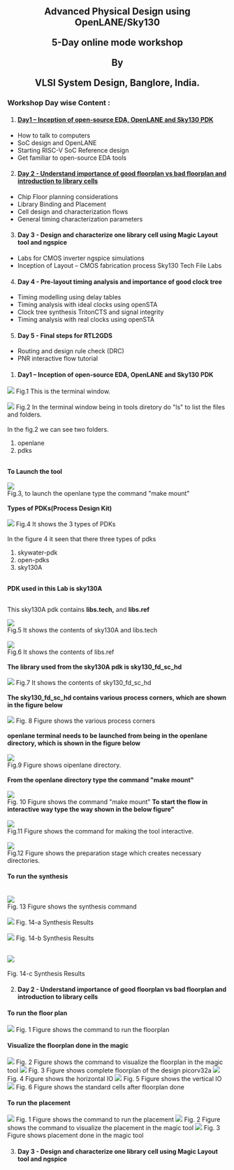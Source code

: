 <h2><p align="center">Advanced Physical Design using OpenLANE/Sky130</p><p align="center">5-Day online mode workshop</p><p align="center">By</p><p align="center">VLSI System Design, Banglore, India.</p></h2>

<h3>Workshop Day wise Content :</h3>
<ol start="1">
 <li>
  <h4><a href="https://github.com/mdzakirhussain/Advanced-Physical-Design-using-OpenLane-Sky130/blob/main/README.md#day1--inception-of-open-source-eda-openlane-and-sky130-pdk-1" >Day1 – Inception of open-source EDA, OpenLANE and Sky130 PDK</a></h4>
 </li>
</ol>
<ul>
 <li>
How to talk to computers  </li>
<li>SoC design and OpenLANE  </li>
<li>Starting RISC-V SoC Reference design  </li>
<li>Get familiar to open-source EDA tools
  </li>
</ul>
<ol start="2">
 <li>
<h4><a href="https://github.com/mdzakirhussain/Advanced-Physical-Design-using-OpenLane-Sky130#day-2---understand-importance-of-good-floorplan-vs-bad-floorplan-and-introduction-to-library-cells-1">Day 2 - Understand importance of good floorplan vs bad floorplan and introduction to library cells</a></h4>
 </li>
</ol>
<ul>
 <li>
Chip Floor planning considerations</li>
 <li>Library Binding and Placement</li>
 <li>Cell design and characterization flows</li>
 <li>General timing characterization parameters
 </li>
 </ul>
 <ol start="3">
 <li>
<h4>Day 3 - Design and characterize one library cell using Magic Layout tool and ngspice</h4>
 </li>
</ol>
<ul>
 <li>
Labs for CMOS inverter ngspice simulations </li>
 <li>Inception of Layout – CMOS fabrication process
Sky130 Tech File Labs
  </li>
 </ul>
   <ol start="4">
 <li>
<h4>Day 4 - Pre-layout timing analysis and importance of good clock tree</h4>
 </li>
</ol>
  <ul>
 <li>
Timing modelling using delay tables </li>
<li>Timing analysis with ideal clocks using openSTA </li>
<li>Clock tree synthesis TritonCTS and signal integrity </li>
<li>Timing analysis with real clocks using openSTA
  </li>
    </ul>
      <ol start="5">
 <li>
<h4>Day 5 - Final steps for RTL2GDS</h4>
  </li>
</ol>
<ul>
 <li>
Routing and design rule check (DRC) </li>
<li>PNR interactive flow tutorial
 </li>
  </ul>

<ol start="1">
 <li>
  <h4>Day1 – Inception of open-source EDA, OpenLANE and Sky130 PDK</h4>
 </li>
</ol>

<img src="day1/1 terminal.JPG">
Fig.1 This is the terminal window.<br/>
<br/><img src="day1/2. go to the working directory.JPG">
Fig.2 In the terminal window being in tools diretory do "ls" to list the files and folders.<br>  
<br/>In the fig.2 we can see two folders.<br>  
<ol>
<li>openlane</li>
 <li>pdks</li>
</ol><br/>
<b>To Launch the tool</b><br/>
<br/><img src="day1/4. openlane terminal.JPG">
<br/>Fig.3, to launch the openlane type the command "make mount"<br/>
<br/><b>Types of PDKs(Process Design Kit)</b><br/>
<br/><img src="day1/5 types of pdks.PNG">
Fig.4 It shows the 3 types of PDKs<br/>
<br/>In the figure 4 it seen that there three types of pdks<br/>
<ol><li>skywater-pdk</li><li>open-pdks</li><li>sky130A</li></ol><br/>
<b>PDK used in this Lab is sky130A</b><br/>
<br/><p>This sky130A pdk contains <b>libs.tech,</b> and <b>libs.ref</b></p>
<img src="day1/6 inside libs.tech.PNG">
<br/>Fig.5 It shows the contents of sky130A and libs.tech<br/>
<br/><img src="day1/7 inside libs.ref.PNG">
<br/>Fig.6 It shows the contents of libs.ref<br/>
<br/><b>The library used from the sky130A pdk is sky130_fd_sc_hd</b><br/>
<br/><img src="day1/8 lib we are working with.PNG">
Fig.7 It shows the contents of sky130_fd_sc_hd<br/>
<br/><b>The sky130_fd_sc_hd contains various process corners, which are shown in the figure below</b><br/>
<br/><img src="day1/9 process corners in the lib.PNG">
Fig. 8 Figure shows the various process corners<br/>
<br/><b>openlane terminal needs to be launched from being in the openlane directory, which is shown in the figure below</b><br/>
<br/><img src="day1/11 invoke openlane terminal from openlane dir.PNG">
<br/>Fig.9 Figure shows oipenlane directory.<br/>
<br/><b>From the openlane directory type the command "make mount"</b><br/>
<br/><img src="day1/12 invoking command.PNG"><br/>
Fig. 10 Figure shows the command "make mount"
<b>To start the flow in interactive way type the way shown in the below figure"</b><br/>
<br/><img src="day1/13 after invoking pre design.PNG"><br/>
Fig.11 Figure shows the command for making the tool interactive.<br/>
<br/><img src="day1/14 after prep.png"><br/>
Fig.12 Figure shows the preparation stage which creates necessary directories.</br>
<h4>To run the synthesis</h4>
<br/><img src="day1/15 run synth.png"><br/>
Fig. 13 Figure shows the synthesis command<br/>
<br/><img src="day1/16 synth1.PNG">
Fig. 14-a Synthesis Results<br/>
<br/><img src="day1/17 synth2.PNG">
Fig. 14-b Synthesis Results<br/>

<br/><img src="day1/18 synth3.PNG"><br/>
<br/>Fig. 14-c Synthesis Results<br/>

<ol start="2">
 <li>
<h4>Day 2 - Understand importance of good floorplan vs bad floorplan and introduction to library cells</h4>
 </li>
</ol>
<h4>To run the floor plan</h4>
<img src="day2/1. run floor plan.png">
Fig. 1 Figure shows the command to run the floorplan
<h4> Visualize the floorplan done in the magic</h4>
<img src="day2/2. to see after floorplan command in magic.png">
Fig. 2 Figure shows the command to visualize the floorplan in the magic tool
<img src="day2/3 floorplanned_1.png">
Fig. 3 Figure shows complete floorplan of the design picorv32a
<img src="day2/4 floorplanned_2 Horizontal io.png">
Fig. 4 Figure shows the horizontal IO
<img src="day2/5 floorplanned_3 vertical io.png">
Fig. 5 Figure shows the vertical IO
<img src="day2/6 standard cells after florr plan.png">
Fig. 6 Figure shows the standard cells after floorplan done
<h4>To run the placement</h4>
<img src="day2/7 global placement.png">
Fig. 1 Figure shows the command to run the placement
<img src="day2/8 after placement.png">
Fig. 2 Figure shows the command to visualize the placement in the magic tool
<img src="day2/8 after placement_2.png">
Fig. 3 Figure shows placement done in the magic tool
<br/>
 <ol start="3">
 <li>
<h4>Day 3 - Design and characterize one library cell using Magic Layout tool and ngspice</h4>
 </li>
</ol>

